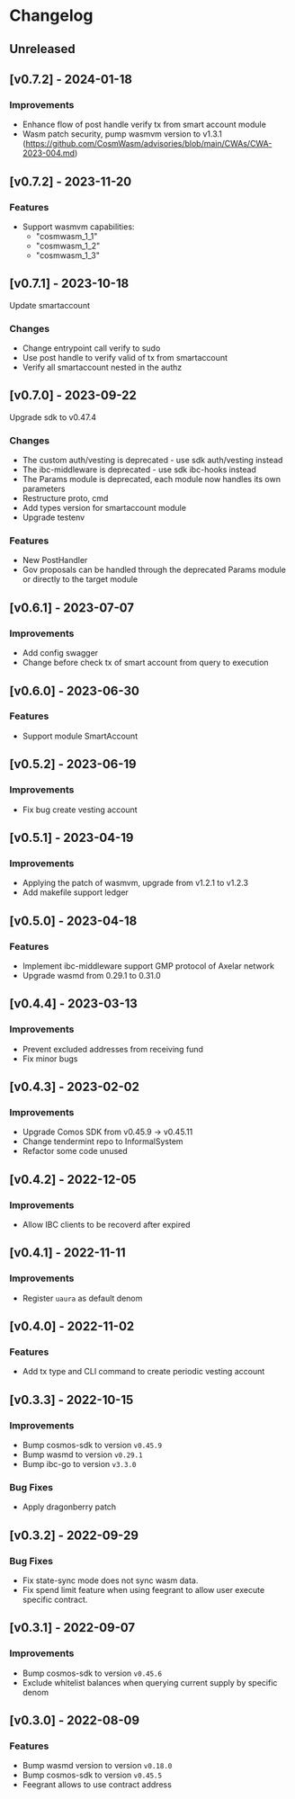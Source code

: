 <!--
Guiding Principles:

Changelogs are for humans, not machines.
There should be an entry for every single version.
The same types of changes should be grouped.
Versions and sections should be linkable.
The latest version comes first.
The release date of each version is displayed.
Mention whether you follow Semantic Versioning.

Usage:

Change log entries are to be added to the Unreleased section under the
appropriate stanza (see below). Each entry should ideally include a tag and
the Github issue reference in the following format:

* (<tag>) \#<issue-number> message

The issue numbers will later be link-ified during the release process so you do
not have to worry about including a link manually, but you can if you wish.

Types of changes (Stanzas):

"Features" for new features.
"Improvements" for changes in existing functionality.
"Deprecated" for soon-to-be removed features.
"Bug Fixes" for any bug fixes.
"Client Breaking" for breaking CLI commands and REST routes used by end-users.
"API Breaking" for breaking exported APIs used by developers building on SDK.
"State Machine Breaking" for any changes that result in a different AppState given same genesisState and txList.

Ref: https://keepachangelog.com/en/1.0.0/
-->

# Changelog

## Unreleased

## [v0.7.2] - 2024-01-18
### Improvements
- Enhance flow of post handle verify tx from smart account module
- Wasm patch security, pump wasmvm version to v1.3.1
  (https://github.com/CosmWasm/advisories/blob/main/CWAs/CWA-2023-004.md)

## [v0.7.2] - 2023-11-20

### Features
- Support wasmvm capabilities:
    - "cosmwasm_1_1"
    - "cosmwasm_1_2"
    - "cosmwasm_1_3"

## [v0.7.1] - 2023-10-18
Update smartaccount

### Changes
- Change entrypoint call verify to sudo
- Use post handle to verify valid of tx from smartaccount
- Verify all smartaccount nested in the authz

## [v0.7.0] - 2023-09-22

Upgrade sdk to v0.47.4

### Changes
- The custom auth/vesting is deprecated - use sdk auth/vesting instead
- The ibc-middleware is deprecated - use sdk ibc-hooks instead
- The Params module is deprecated, each module now handles its own parameters
- Restructure proto, cmd
- Add types version for smartaccount module
- Upgrade testenv

### Features
- New PostHandler
- Gov proposals can be handled through the deprecated Params module or directly to the target module

## [v0.6.1] - 2023-07-07

### Improvements
- Add config swagger
- Change before check tx of smart account from query to execution

## [v0.6.0] - 2023-06-30

### Features
- Support module SmartAccount

## [v0.5.2] - 2023-06-19

### Improvements
- Fix bug create vesting account

## [v0.5.1] - 2023-04-19

### Improvements
- Applying the patch of wasmvm, upgrade from v1.2.1 to v1.2.3
- Add makefile support ledger

## [v0.5.0] - 2023-04-18

### Features
- Implement ibc-middleware support GMP protocol of Axelar network
- Upgrade wasmd from 0.29.1 to 0.31.0

## [v0.4.4] - 2023-03-13

### Improvements
- Prevent excluded addresses from receiving fund
- Fix minor bugs

## [v0.4.3] - 2023-02-02

### Improvements
- Upgrade Comos SDK from v0.45.9 -> v0.45.11
- Change tendermint repo to InformalSystem
- Refactor some code unused

## [v0.4.2] - 2022-12-05

### Improvements
- Allow IBC clients to be recoverd after expired

## [v0.4.1] - 2022-11-11

### Improvements
- Register `uaura` as default denom

## [v0.4.0] - 2022-11-02

### Features
- Add tx type and CLI command to create periodic vesting account 


## [v0.3.3] - 2022-10-15

### Improvements
- Bump cosmos-sdk to version `v0.45.9`
- Bump wasmd to version `v0.29.1`
- Bump ibc-go to version `v3.3.0`

### Bug Fixes
- Apply dragonberry patch

## [v0.3.2] - 2022-09-29

### Bug Fixes

- Fix state-sync mode does not sync wasm data.
- Fix spend limit feature when using feegrant to allow user execute specific contract. 

## [v0.3.1] - 2022-09-07

### Improvements

- Bump cosmos-sdk to version `v0.45.6`
- Exclude whitelist balances when querying current supply by specific denom

## [v0.3.0] - 2022-08-09

### Features

- Bump wasmd version to version `v0.18.0`
- Bump cosmos-sdk to version `v0.45.5`
- Feegrant allows to use contract address 